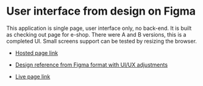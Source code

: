 # User interface from design on Figma

This application is single page, user interface only, no back-end. It is built as checking out page for e-shop. There were A and B versions, this is a completed UI. Small screens support can be tested by resizing the browser.

* [Hosted page link](https://applications.w5.lt/AB-checkout)

* [Design reference from Figma format with UI/UX adjustments](https://docs.google.com/presentation/d/1ZX1vKs9U8oHZF6hD-wCissMPoRBJdyT16oCPZEK_8B4/edit?usp=sharing)

* [Live page link](https://www.projectyou.lt)
 

